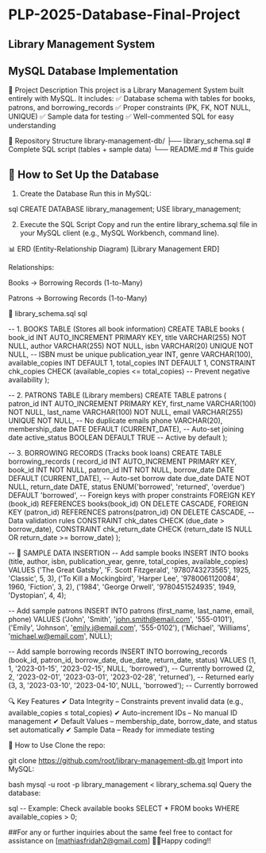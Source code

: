 # PLP-2025-Database-Final-Project
## Library Management System
## MySQL Database Implementation
📌 Project Description
This project is a Library Management System built entirely with MySQL. It includes:
✅ Database schema with tables for books, patrons, and borrowing_records
✅ Proper constraints (PK, FK, NOT NULL, UNIQUE)
✅ Sample data for testing
✅ Well-commented SQL for easy understanding

📂 Repository Structure
library-management-db/
├── library_schema.sql   # Complete SQL script (tables + sample data)
└── README.md            # This guide

## 🔧 How to Set Up the Database
1. Create the Database
Run this in MySQL:

sql
CREATE DATABASE library_management;
USE library_management;

2. Execute the SQL Script
Copy and run the entire library_schema.sql file in your MySQL client (e.g., MySQL Workbench, command line).

📊 ERD (Entity-Relationship Diagram)
[Library Management ERD]

Relationships:

Books → Borrowing Records (1-to-Many)

Patrons → Borrowing Records (1-to-Many)

📜 library_schema.sql
sql

-- 1. BOOKS TABLE (Stores all book information)
CREATE TABLE books (
    book_id INT AUTO_INCREMENT PRIMARY KEY,
    title VARCHAR(255) NOT NULL,
    author VARCHAR(255) NOT NULL,
    isbn VARCHAR(20) UNIQUE NOT NULL,  -- ISBN must be unique
    publication_year INT,
    genre VARCHAR(100),
    available_copies INT DEFAULT 1,
    total_copies INT DEFAULT 1,
    CONSTRAINT chk_copies CHECK (available_copies <= total_copies)  -- Prevent negative availability
);

-- 2. PATRONS TABLE (Library members)
CREATE TABLE patrons (
    patron_id INT AUTO_INCREMENT PRIMARY KEY,
    first_name VARCHAR(100) NOT NULL,
    last_name VARCHAR(100) NOT NULL,
    email VARCHAR(255) UNIQUE NOT NULL,  -- No duplicate emails
    phone VARCHAR(20),
    membership_date DATE DEFAULT (CURRENT_DATE),  -- Auto-set joining date
    active_status BOOLEAN DEFAULT TRUE  -- Active by default
);

-- 3. BORROWING RECORDS (Tracks book loans)
CREATE TABLE borrowing_records (
    record_id INT AUTO_INCREMENT PRIMARY KEY,
    book_id INT NOT NULL,
    patron_id INT NOT NULL,
    borrow_date DATE DEFAULT (CURRENT_DATE),  -- Auto-set borrow date
    due_date DATE NOT NULL,
    return_date DATE,
    status ENUM('borrowed', 'returned', 'overdue') DEFAULT 'borrowed',
    -- Foreign keys with proper constraints
    FOREIGN KEY (book_id) REFERENCES books(book_id) ON DELETE CASCADE,
    FOREIGN KEY (patron_id) REFERENCES patrons(patron_id) ON DELETE CASCADE,
    -- Data validation rules
    CONSTRAINT chk_dates CHECK (due_date > borrow_date),
    CONSTRAINT chk_return_date CHECK (return_date IS NULL OR return_date >= borrow_date)
);

-- 📂 SAMPLE DATA INSERTION
-- Add sample books
INSERT INTO books (title, author, isbn, publication_year, genre, total_copies, available_copies)
VALUES 
('The Great Gatsby', 'F. Scott Fitzgerald', '9780743273565', 1925, 'Classic', 5, 3),
('To Kill a Mockingbird', 'Harper Lee', '9780061120084', 1960, 'Fiction', 3, 2),
('1984', 'George Orwell', '9780451524935', 1949, 'Dystopian', 4, 4);

-- Add sample patrons
INSERT INTO patrons (first_name, last_name, email, phone)
VALUES 
('John', 'Smith', 'john.smith@email.com', '555-0101'),
('Emily', 'Johnson', 'emily.j@email.com', '555-0102'),
('Michael', 'Williams', 'michael.w@email.com', NULL);

-- Add sample borrowing records
INSERT INTO borrowing_records (book_id, patron_id, borrow_date, due_date, return_date, status)
VALUES 
(1, 1, '2023-01-15', '2023-02-15', NULL, 'borrowed'),  -- Currently borrowed
(2, 2, '2023-02-01', '2023-03-01', '2023-02-28', 'returned'),  -- Returned early
(3, 3, '2023-03-10', '2023-04-10', NULL, 'borrowed');  -- Currently borrowed

🔍 Key Features
✔ Data Integrity – Constraints prevent invalid data (e.g., available_copies ≤ total_copies)
✔ Auto-increment IDs – No manual ID management
✔ Default Values – membership_date, borrow_date, and status set automatically
✔ Sample Data – Ready for immediate testing

🚀 How to Use
Clone the repo:

git clone https://github.com/root/library-management-db.git
Import into MySQL:

bash
mysql -u root -p library_management < library_schema.sql
Query the database:

sql
-- Example: Check available books
SELECT * FROM books WHERE available_copies > 0;

##For any or further inquiries about the same feel free to contact for assistance on [mathiasfridah2@gmail.com]
🧑‍💻Happy coding!!
